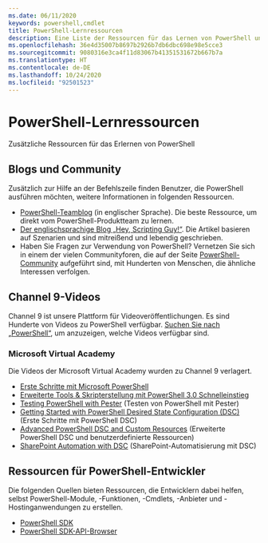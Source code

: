 ```yaml
---
ms.date: 06/11/2020
keywords: powershell,cmdlet
title: PowerShell-Lernressourcen
description: Eine Liste der Ressourcen für das Lernen von PowerShell und das Herstellen von Verbindungen mit anderen PowerShell-Benutzern.
ms.openlocfilehash: 36e4d35007b8697b2926b7db6dbc698e98e5cce3
ms.sourcegitcommit: 9080316e3ca4f11d83067b41351531672b667b7a
ms.translationtype: HT
ms.contentlocale: de-DE
ms.lasthandoff: 10/24/2020
ms.locfileid: "92501523"
---
```

# <a name="powershell-learning-resources"></a>PowerShell-Lernressourcen

Zusätzliche Ressourcen für das Erlernen von PowerShell

## <a name="blogs-and-community"></a>Blogs und Community

Zusätzlich zur Hilfe an der Befehlszeile finden Benutzer, die PowerShell ausführen möchten, weitere Informationen in folgenden Ressourcen.

- [PowerShell-Teamblog](https://devblogs.microsoft.com/powershell/) (in englischer Sprache). Die beste Ressource, um direkt vom PowerShell-Produktteam zu lernen.
- [Der englischsprachige Blog „Hey, Scripting Guy!“](https://devblogs.microsoft.com/scripting/). Die Artikel basieren auf Szenarien und sind mitreißend und lebendig geschrieben.
- Haben Sie Fragen zur Verwendung von PowerShell? Vernetzen Sie sich in einem der vielen Communityforen, die auf der Seite [PowerShell-Community](/powershell/scripting/community/community-support) aufgeführt sind, mit Hunderten von Menschen, die ähnliche Interessen verfolgen.

## <a name="channel-9-videos"></a>Channel 9-Videos

Channel 9 ist unsere Plattform für Videoveröffentlichungen. Es sind Hunderte von Videos zu PowerShell verfügbar. [Suchen Sie nach „PowerShell“](https://channel9.msdn.com/Tags/powershell), um anzuzeigen, welche Videos verfügbar sind.

### <a name="microsoft-virtual-academy"></a>Microsoft Virtual Academy

Die Videos der Microsoft Virtual Academy wurden zu Channel 9 verlagert.

- [Erste Schritte mit Microsoft PowerShell](https://channel9.msdn.com/Series/Getting-Started-with-Microsoft-PowerShell)
- [Erweiterte Tools & Skripterstellung mit PowerShell 3.0 Schnelleinstieg](https://channel9.msdn.com/Series/Advanced-Tools-and-Scripting-with-PowerShell-3.0-Jump-Start)
- [Testing PowerShell with Pester](https://channel9.msdn.com/Series/Testing-PowerShell-with-Pester) (Testen von PowerShell mit Pester)
- [Getting Started with PowerShell Desired State Configuration (DSC)](https://channel9.msdn.com/Series/Getting-Started-with-PowerShell-DSC) (Erste Schritte mit PowerShell DSC)
- [Advanced PowerShell DSC and Custom Resources](https://channel9.msdn.com/Series/Advanced-PowerShell-DSC-and-Custom-Resources) (Erweiterte PowerShell DSC und benutzerdefinierte Ressourcen)
- [SharePoint Automation with DSC](https://channel9.msdn.com/Series/SharePoint-Automation-with-DSC) (SharePoint-Automatisierung mit DSC)

## <a name="resources-for-powershell-developers"></a>Ressourcen für PowerShell-Entwickler

Die folgenden Quellen bieten Ressourcen, die Entwicklern dabei helfen, selbst PowerShell-Module, -Funktionen, -Cmdlets, -Anbieter und -Hostinganwendungen zu erstellen.

- [PowerShell SDK](/powershell/scripting/developer/windows-powershell)
- [PowerShell SDK-API-Browser](/dotnet/api/system.management.automation)

